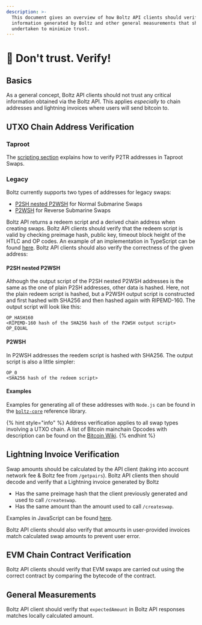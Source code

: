```yaml
---
description: >-
  This document gives an overview of how Boltz API clients should verify
  information generated by Boltz and other general measurements that should be
  undertaken to minimize trust.
---
```


# 🚫 Don't trust. Verify!

## Basics

As a general concept, Boltz API clients should not trust any critical information obtained via the Boltz API. This applies _especially_ to chain addresses and lightning invoices where users will send bitcoin to.

## UTXO Chain Address Verification

### Taproot

The [scripting section](claiming-swaps.md) explains how to verify P2TR addresses in Taproot Swaps.

### Legacy

Boltz currently supports two types of addresses for legacy swaps:

* [P2SH nested P2WSH](https://github.com/bitcoin/bips/blob/master/bip-0141.mediawiki#user-content-P2WSH\_nested\_in\_BIP16\_P2SH) for Normal Submarine Swaps
* [P2WSH](https://github.com/bitcoin/bips/blob/master/bip-0141.mediawiki#user-content-P2WSH) for Reverse Submarine Swaps

Boltz API returns a redeem script and a derived chain address when creating swaps. Boltz API clients should verify that the redeem script is valid by checking preimage hash, public key, timeout block height of the HTLC and OP codes. An example of an implementation in TypeScript can be found [here](https://github.com/BoltzExchange/boltz-web-app/blob/421d8268d9c63ba77e200dfc52c1a76b921e788b/src/utils/validation.ts#L93). Boltz API clients should also verify the correctness of the given address:

#### P2SH nested P2WSH

Although the output script of the P2SH nested P2WSH addresses is the same as the one of plain P2SH addresses, other data is hashed. Here, not the plain redeem script is hashed, but a P2WSH output script is constructed and first hashed with SHA256 and then hashed again with RIPEMD-160. The output script will look like this:

```
OP_HASH160
<RIPEMD-160 hash of the SHA256 hash of the P2WSH output script>
OP_EQUAL
```

#### P2WSH

In P2WSH addresses the reedem script is hashed with SHA256. The output script is also a little simpler:

```
OP_0
<SHA256 hash of the redeem script>
```

#### Examples

Examples for generating all of these addresses with `Node.js` can be found in the [`boltz-core`](https://github.com/BoltzExchange/boltz-core/blob/v2.0.1/lib/swap/Scripts.ts) reference library.

{% hint style="info" %}
Address verification applies to all swap types involving a UTXO chain. A list of Bitcoin mainchain Opcodes with description can be found on the [Bitcoin Wiki](https://en.bitcoin.it/wiki/Script).
{% endhint %}

## Lightning Invoice Verification

Swap amounts should be calculated by the API client (taking into account network fee & Boltz fee from `/getpairs`). Boltz API clients then should decode and verify that a Lightning invoice generated by Boltz

* Has the same preimage hash that the client previously generated and used to call `/createswap`.
* Has the same amount than the amount used to call `/createswap`.

Examples in JavaScript can be found [here](https://github.com/BoltzExchange/boltz-web-app/blob/421d8268d9c63ba77e200dfc52c1a76b921e788b/src/utils/validation.ts#L109).

Boltz API clients should also verify that amounts in user-provided invoices match calculated swap amounts to prevent user error.

## EVM Chain Contract Verification

Boltz API clients should verify that EVM swaps are carried out using the correct contract by comparing the bytecode of the contract.

## General Measurements

Boltz API client should verify that `expectedAmount` in Boltz API responses matches locally calculated amount.
